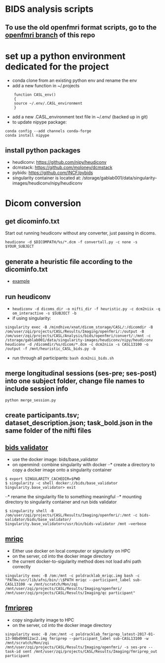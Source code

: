 # BIDS analysis scripts

## To use the old openfmri format scripts, go to the [openfmri branch](https://github.com/gablab/openfmri/tree/openfmri) of this repo

# set up a python environment dedicated for the project
* conda clone from an existing python env and rename the env
* add a new function in ~/.projects
```
    function CASL_env()
    {
    source ~/.env/.CASL_environment
    }
```
* add a new .CASL_environment text file in ~/.env/ (backed up in git)
* to update nipype package: 
```
conda config --add channels conda-forge
conda install nipype
```

## install python packages
* heudiconv: https://github.com/nipy/heudiconv
* dcmstack: https://github.com/moloney/dcmstack
* pybids: https://github.com/INCF/pybids
* singularity container is located at: /storage/gablab001/data/singularity-images/heudiconv/nipy/heudiconv

# Dicom conversion
## get dicominfo.txt 
Start out running heudiconv without any converter, just passing in dicoms.
```
heudiconv -d $DICOMPATH/%s/*.dcm -f convertall.py -c none -s $YOUR_SUBJECT
```
## generate a heuristic file according to the dicominfo.txt
* [example]( https://github.com/nipy/heudiconv/blob/master/heuristics/cmrr_heuristic.py)

## run heudiconv
* ```heudiconv -d dicoms_dir -o nifti_dir -f heuristic.py -c dcm2niix -q om_interactive -s $SUBJECT -b```
* if using singularity:
```
singularity exec -B /mindhive/xnat/dicom_storage/CASL/:/dicomdir -B /om/user/zqi/projects/CASL/Results/Imaging/openfmri/:/output -B /om/user/zqi/projects/CASL/Analysis/bids/openfmri/convert/:/mnt -c /storage/gablab001/data/singularity-images/heudiconv/nipy/heudiconv heudiconv -d /dicomdir/%s/dicom/*.dcm -c dcm2niix -s CASL13100 -o /output -f /mnt/heuristic_CASL_bids.py -b
```
* run through all participants: ```bash dcm2nii_bids.sh```

## merge longitudinal sessions (ses-pre; ses-post) into one subject folder, change file names to include session info
```
python merge_session.py
```

## create participants.tsv; dataset_description.json; task_bold.json in the same folder of the nifti files

## [bids validator](https://github.com/INCF/bids-validator)
* use the docker image: bids/base_validator
* on openmind: combine singularity with docker
··* create a directory to copy a docker image onto a singularity container
```
$ export SINGULARITY_CACHEDIR=$PWD
$ singularity -c shell docker://bids/base_validator
Singularity.base_validator> exit
```
··* rename the singularity file to something meaningful
··* mounting directory to singularity container and run bids validator
```
$ singularity shell -B /om/user/zqi/projects/CASL/Results/Imaging/openfmri/:/mnt -c bids-validator/bids/base_validator/
Singularity.base_validator>/usr/bin/bids-validator /mnt —verbose
```
## [mriqc](http://mriqc.readthedocs.io/en/latest/)
* Either use docker on local computer or signularity on HPC
* on the server, cd into the docker image directory
* the current docker-to-sigularity method does not load afni path correctly
```
singularity exec -B /om:/mnt -c poldracklab_mriqc.img bash -c "PATH=/usr/lib/afni/bin/:\$PATH mriqc --participant_label sub-CASL13100 -w /mnt/scratch/Mon/zqi /mnt/user/zqi/projects/CASL/Results/Imaging/openfmri/ /mnt/user/zqi/projects/CASL/Results/Imaging/qc participant"
```

## [fmriprep](http://fmriprep.readthedocs.io/en/stable/installation.html)
* copy singularity image to HPC
* on the server, cd into the docker image directory
```
singularity exec -B /om:/mnt -c poldracklab_fmriprep_latest-2017-01-13-98bd99012ac2.img fmriprep --participant_label sub-CASL13100 -w /mnt/scratch/Mon/zqi /mnt/user/zqi/projects/CASL/Results/Imaging/openfmri/ -s ses-pre --task-id sent /mnt/user/zqi/projects/CASL/Results/Imaging/fmriprep_out participant
```


